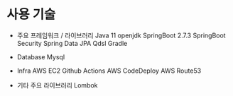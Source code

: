 # 사용 기술

- 주요 프레임워크 / 라이브러리
Java 11 openjdk
SpringBoot 2.7.3
SpringBoot Security
Spring Data JPA
Qdsl
Gradle

- Database
Mysql

- Infra
AWS EC2
Github Actions
AWS CodeDeploy
AWS Route53

- 기타 주요 라이브러리
Lombok
